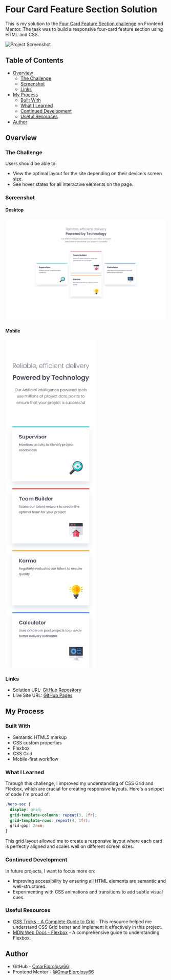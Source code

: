 # Four Card Feature Section Solution

This is my solution to the [Four Card Feature Section challenge](https://www.frontendmentor.io/challenges/four-card-feature-section-weK1eFYK) on Frontend Mentor. The task was to build a responsive four-card feature section using HTML and CSS.

![Project Screenshot](./images/screenshot.png)

## Table of Contents

- [Overview](#overview)
  - [The Challenge](#the-challenge)
  - [Screenshot](#screenshot)
  - [Links](#links)
- [My Process](#my-process)
  - [Built With](#built-with)
  - [What I Learned](#what-i-learned)
  - [Continued Development](#continued-development)
  - [Useful Resources](#useful-resources)
- [Author](#author)

## Overview

### The Challenge

Users should be able to:

- View the optimal layout for the site depending on their device's screen size.
- See hover states for all interactive elements on the page.

### Screenshot

#### Desktop

![Desktop Screenshot](images/screenshot-desktop.png)

#### Mobile

![Mobile Screenshot](images/screenshot-phone.png)

### Links

- Solution URL: [GitHub Repository](https://github.com/OmarElprolosy66/four-card-feature-section-master)
- Live Site URL: [GitHub Pages](https://omarelprolosy66.github.io/four-card-feature-section-master/)

## My Process

### Built With

- Semantic HTML5 markup
- CSS custom properties
- Flexbox
- CSS Grid
- Mobile-first workflow

### What I Learned

Through this challenge, I improved my understanding of CSS Grid and Flexbox, which are crucial for creating responsive layouts. Here's a snippet of code I'm proud of:

```css
.hero-sec {
  display: grid;
  grid-template-columns: repeat(3, 1fr);
  grid-template-rows: repeat(4, 1fr);
  grid-gap: 2rem;
}
```

This grid layout allowed me to create a responsive layout where each card is perfectly aligned and scales well on different screen sizes.

### Continued Development

In future projects, I want to focus more on:

- Improving accessibility by ensuring all HTML elements are semantic and well-structured.
- Experimenting with CSS animations and transitions to add subtle visual cues.

### Useful Resources

- [CSS Tricks - A Complete Guide to Grid](https://css-tricks.com/snippets/css/complete-guide-grid/) - This resource helped me understand CSS Grid better and implement it effectively in this project.
- [MDN Web Docs - Flexbox](https://developer.mozilla.org/en-US/docs/Web/CSS/CSS_Flexible_Box_Layout/Basic_Concepts_of_Flexbox) - A comprehensive guide to understanding Flexbox.

## Author

- GitHub - [OmarElprolosy66](https://github.com/OmarElprolosy66)
- Frontend Mentor - [@OmarElprolosy66](https://www.frontendmentor.io/profile/OmarElprolosy66)
